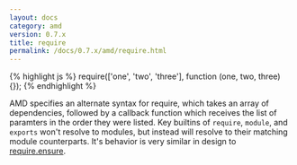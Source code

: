 ```yaml
---
layout: docs
category: amd
version: 0.7.x
title: require
permalink: /docs/0.7.x/amd/require.html
---
```


{% highlight js %}
require(['one', 'two', 'three'], function (one, two, three) {});
{% endhighlight %}

AMD specifies an alternate syntax for require, which takes an array of dependencies, followed by a callback function which receives the list of paramters in the order they were listed. Key builtins of `require`, `module`, and `exports` won't resolve to modules, but instead will resolve to their matching module counterparts. It's behavior is very similar in design to [require.ensure](/docs/0.7.x/api/require.ensure.html).